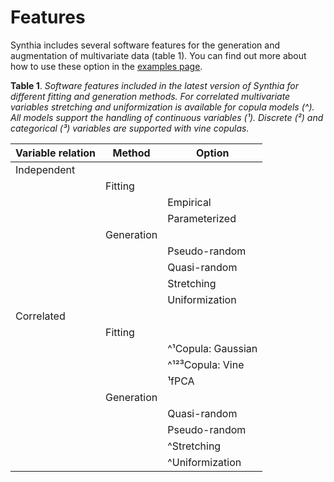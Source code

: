 # Features

Synthia includes several software features for the generation and augmentation of multivariate data (table 1). You can find out more about how to use these option in the [examples page](examples.rst).

**Table 1**. *Software features included in the latest version of Synthia for different fitting and generation methods. For correlated multivariate variables stretching and uniformization is available for copula models (^). All models support the handling of continuous variables (¹). Discrete (²) and categorical (³) variables are supported with vine copulas.*

| Variable relation | Method     | Option             |
| ----------------- | ---------- | ------------------ |
| Independent       |            |                    |
|                   | Fitting    |                    |
|                   |            | Empirical          |
|                   |            | Parameterized      |
|                   | Generation |                    |
|                   |            | Pseudo-random      |
|                   |            | Quasi-random       |
|                   |            | Stretching         |
|                   |            | Uniformization     |
| Correlated        |            |                    |
|                   | Fitting    |                    |
|                   |            | ^¹Copula: Gaussian |
|                   |            | ^¹²³Copula: Vine   |
|                   |            | ¹fPCA              |
|                   | Generation |                    |
|                   |            | Quasi-random       |
|                   |            | Pseudo-random      |
|                   |            | ^Stretching        |
|                   |            | ^Uniformization    |
